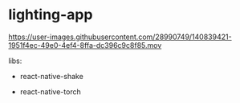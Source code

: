 # lighting-app



https://user-images.githubusercontent.com/28990749/140839421-1951f4ec-49e0-4ef4-8ffa-dc396c9c8f85.mov

libs:

- react-native-shake

- react-native-torch
